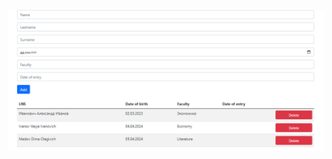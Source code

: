 ![Image alt](https://github.com/Rom-Freedom/List-of-the-students/blob/main/%D0%A1%D0%BD%D0%B8%D0%BC%D0%BE%D0%BA.PNG)
